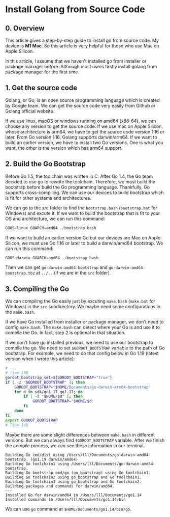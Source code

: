 # Install Golang from Source Code

## 0. Overview
This article gives a step-by-step guide to install go from source code. My device is **M1 Mac**. So this article is very helpful for those who use Mac on Apple Silicon.

In this article, I assume that we haven't installed go from installer or package manager before. Although most users firstly install golang from package manager for the first time.

## 1. Get the source code
Golang, or Go, is an open source programming language which is created by Google team. We can get the source code very easily from Github or Golang official website.

If we use linux, macOS or windows running on amd64 (x86-64), we can choose any version to get the source code. If we use mac on Apple Silicon, whose architecture is arm64, we have to get the source code version 1.16 or later. From Go version 1.16, Golang supports darwin/arm64. If we want to build an earlier version, we have to install two Go versions. One is what you want, the other is the version which has arm64 support.

## 2. Build the Go Bootstrap
Before Go 1.5, the toolchain was written in C. After Go 1.4, the Go team decided to use go to rewrite the toolchain. Therefore, we must build the bootstrap before build the Go programming language. Thankfully, Go supports cross-compiling. We can use our devices to build bootstrap which is fit for other systems and architectures.

We can go to the src folder to find the `bootstrap.bash` (`bootstrap.bat` for Windows) and excute it. If we want to build the bootstrap that is fit to your OS and architecture, we can run this command:

```go
GOOS=linux GOARCH=amd64 ./bootstrap.bash
```

If we want to build an earlier version Go but our devices are Mac on Apple Silicon, we must use Go 1.16 or later to build a darwin/amd64 bootstrap. We can run this command:

```go
GOOS=darwin GOARCH=amd64 ./bootstrap.bash
```

Then we can get `go-darwin-amd64-bootstrap` and `go-darwin-amd64-bootstrap.tbz` at `../..` (if we are in the `src` folder).

## 3. Compiling the Go
We can compiling the Go easily just by excuting `make.bash` (`make.bat` for Windows) in the `src` subdirectory. We maybe need some configurations in the `make.bash`.

If we have Go installed from installer or package manager, we don't need to config `make.bash`. The `make.bash` can detect where your Go is and use it to compile the Go. In fact, step 2 is optional in that situation.

If we don't have go installed previous, we need to use our bootstrap to compile the go. We need to set `$GOROOT_BOOTSTRAP` variable to the path of Go bootstrap. For example, we need to do that config below in Go 1.19 (latest version when I wrote this article):

```bash
# ...
# line 158
goroot_bootstrap_set=${GOROOT_BOOTSTRAP+"true"}
if [ -z "$GOROOT_BOOTSTRAP" ]; then
	GOROOT_BOOTSTRAP="$HOME/Documents/go-darwin-arm64-bootstrap"
	for d in sdk/go1.17 go1.17; do
		if [ -d "$HOME/$d" ]; then
			GOROOT_BOOTSTRAP="$HOME/$d"
		fi
	done
fi
export GOROOT_BOOTSTRAP
# line 168
```

Maybe there are some slight differences between `make.bash` in different versions. But we can always find `$GOROOT_BOOTSTRAP` variable. After we finish the compile process, we can see these information in our terminal.

```
Building Go cmd/dist using /Users/lll/Documents/go-darwin-amd64-bootstrap. (go1.19 darwin/amd64)
Building Go toolchain1 using /Users/lll/Documents/go-darwin-amd64-bootstrap.
Building Go bootstrap cmd/go (go_bootstrap) using Go toolchain1.
Building Go toolchain2 using go_bootstrap and Go toolchain1.
Building Go toolchain3 using go_bootstrap and Go toolchain2.
Building packages and commands for darwin/amd64.
---
Installed Go for darwin/amd64 in /Users/lll/Documents/go1.14
Installed commands in /Users/lll/Documents/go1.14/bin
```

We can use `go` command at `$HOME/Documents/go1.14/bin/go`.